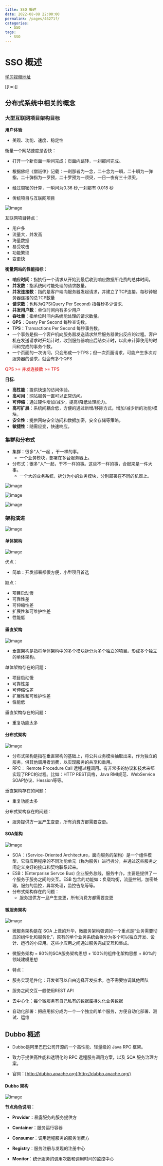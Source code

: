 ```yaml
---
title: SSO 概述
date: 2022-08-08 22:00:00
permalink: /pages/46271f/
categories:
  - SSO
tags:
  - SSO
---
```

# SSO 概述

[学习视频地址](https://www.bilibili.com/video/BV1VE411q7dX?spm_id_from=333.337.search-card.all.click&vd_source=6aafd031757cd8c1dbbb98344fb3d363)

[[toc]]

## 分布式系统中相关的概念

### 大型互联网项目架构目标

**用户体验**

+ 美观、功能、速度、稳定性

衡量一个网站速度是否快：

+ 打开一个新页面一瞬间完成；页面内跳转，一刹那间完成。

+ 根据佛经《僧祇律》记载：一刹那者为一念，二十念为一瞬，二十瞬为一弹指，二十弹指为一罗预，二十罗预为一须臾，一日一夜有三十须臾。 

+ 经过周密的计算，一瞬间为0.36 秒,一刹那有 0.018 秒 

+ 传统项目与互联网项目

![image](https://cdn.staticaly.com/gh/xustudyxu/image-hosting1@master/20220808/image.6h43q19yju80.webp)

互联网项目特点：

+ 用户多
+ 流量大，并发高
+ 海量数据
+ 易受攻击
+ 功能繁琐
+ 变更快

**衡量网站的性能指标：**

+ **响应时间**：指执行一个请求从开始到最后收到响应数据所花费的总体时间。
+ **并发数**：指系统同时能处理的请求数量。
+ **并发连接数**：指的是客户端向服务器发起请求，并建立了TCP连接。每秒钟服务器连接的总TCP数量
+ **请求数**：也称为QPS(Query Per Second) 指每秒多少请求.
+ **并发用户数**：单位时间内有多少用户
+ **吞吐量**：指单位时间内系统能处理的请求数量。
+ **QPS**：Query Per Second 每秒查询数。 
+ **TPS**：Transactions Per Second 每秒事务数。 
+ 一个事务是指一个客户机向服务器发送请求然后服务器做出反应的过程。客户机在发送请求时开始计时，收到服务器响应后结束计时，以此来计算使用的时间和完成的事务个数。
+ 一个页面的一次访问，只会形成一个TPS；但一次页面请求，可能产生多次对服务器的请求，就会有多个QPS

<font color=#dd0000>QPS >= 并发连接数 >= TPS</font>

**目标**:

+ **高性能**：提供快速的访问体验。
+ **高可用**：网站服务一直可以正常访问。
+ **可伸缩**：通过硬件增加/减少，提高/降低处理能力。
+ **高可扩展**：系统间耦合低，方便的通过新增/移除方式，增加/减少新的功能/模块。 
+ **安全性**：提供网站安全访问和数据加密，安全存储等策略。
+ **敏捷性**：随需应变，快速响应。

### 集群和分布式

+ 集群：很多“人”一起 ，干一样的事。 
  + 一个业务模块，部署在多台服务器上。 
+ 分布式：很多“人”一起，干不一样的事。这些不一样的事，合起来是一件大事。
  + 一个大的业务系统，拆分为小的业务模块，分别部署在不同的机器上。  

![image](https://cdn.staticaly.com/gh/xustudyxu/image-hosting1@master/20220808/image.5nlh9xpsfnk0.webp)

![image](https://cdn.staticaly.com/gh/xustudyxu/image-hosting1@master/20220808/image.1mdj7j037zmo.webp)

![image](https://cdn.staticaly.com/gh/xustudyxu/image-hosting1@master/20220808/image.17s87ncjfoe8.webp)

### 架构演进

![image](https://cdn.staticaly.com/gh/xustudyxu/image-hosting1@master/20220808/image.20tbpa7hx21s.webp)

#### 单体架构

![image](https://cdn.staticaly.com/gh/xustudyxu/image-hosting1@master/20220808/image.4x8kymw89lw0.webp)

优点：

+ 简单：开发部署都很方便，小型项目首选

缺点：

+ 项目启动慢
+ 可靠性差
+ 可伸缩性差
+ 扩展性和可维护性差
+ 性能低

#### 垂直架构

![image](https://cdn.staticaly.com/gh/xustudyxu/image-hosting1@master/20220808/image.i16tmg4jmk0.webp)

+ 垂直架构是指将单体架构中的多个模块拆分为多个独立的项目。形成多个独立的单体架构。

单体架构存在的问题：

+ 项目启动慢
+ 可靠性差
+ 可伸缩性差
+ 扩展性和可维护性差
+ 性能低

垂直架构存在的问题：

+ 重复功能太多

#### 分布式架构

![image](https://cdn.staticaly.com/gh/xustudyxu/image-hosting1@master/20220808/image.50o93z8msc00.webp)

+ 分布式架构是指在垂直架构的基础上，将公共业务模块抽取出来，作为独立的服务，供其他调用者消费，以实现服务的共享和重用。
+ RPC： Remote Procedure Call 远程过程调用。有非常多的协议和技术来都实现了RPC的过程。比如：HTTP REST风格，Java RMI规范、WebService SOAP协议、Hession等等。

垂直架构存在的问题：

+ 重复功能太多

分布式架构存在的问题：

+ 服务提供方一旦产生变更，所有消费方都需要变更。

#### SOA架构

![image](https://cdn.staticaly.com/gh/xustudyxu/image-hosting1@master/20220808/image.7c0jsgrqdow0.webp)

+ SOA：（Service-Oriented Architecture，面向服务的架构）是一个组件模型，它将应用程序的不同功能单元（称为服务）进行拆分，并通过这些服务之间定义良好的接口和契约联系起来。
+ ESB：(Enterparise Servce Bus) 企业服务总线，服务中介。主要是提供了一个服务于服务之间的交互。ESB 包含的功能如：负载均衡，流量控制，加密处理，服务的监控，异常处理，监控告急等等。
+ 分布式架构存在的问题：
  + 服务提供方一旦产生变更，所有消费方都需要变更

#### 微服务架构

![image](https://cdn.staticaly.com/gh/xustudyxu/image-hosting1@master/20220808/image.160pvm98fadc.webp)



+ 微服务架构是在 SOA 上做的升华，微服务架构强调的一个重点是“业务需要彻底的组件化和服务化”，原有的单个业务系统会拆分为多个可以独立开发、设计、运行的小应用。这些小应用之间通过服务完成交互和集成。
+ 微服务架构 = 80%的SOA服务架构思想 + 100%的组件化架构思想 + 80%的领域建模思想

+ 特点：
+ 服务实现组件化：开发者可以自由选择开发技术。也不需要协调其他团队
+ 服务之间交互一般使用REST API
+ 去中心化：每个微服务有自己私有的数据库持久化业务数据
+ 自动化部署：把应用拆分成为一个一个独立的单个服务，方便自动化部署、测试、运维

## Dubbo 概述

+ Dubbo是阿里巴巴公司开源的一个高性能、轻量级的 Java RPC 框架。

+ 致力于提供高性能和透明化的 RPC 远程服务调用方案，以及 SOA 服务治理方案。

+ 官网：[http://dubbo.apache.org](http://dubbo.apache.org/)

#### Dubbo 架构

![image](https://cdn.staticaly.com/gh/xustudyxu/image-hosting1@master/20220808/image.oo29wlcrhuo.webp)

**节点角色说明：**

+ **Provider**：暴露服务的服务提供方

+ **Container**：服务运行容器

+ **Consumer**：调用远程服务的服务消费方

+ **Registry**：服务注册与发现的注册中心

+ **Monitor**：统计服务的调用次数和调用时间的监控中心
